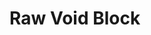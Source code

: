 # Raw Void Block

<figure><img src="https://github.com/user-attachments/assets/747e33df-a17c-402a-be00-e5662a1fb4af" alt=""><figcaption></figcaption></figure>

